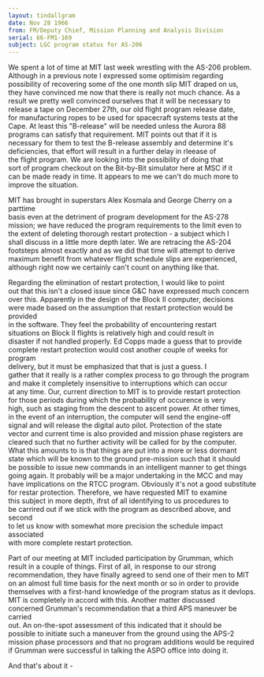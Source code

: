 ```yaml
---
layout: tindallgram
date: Nov 28 1966 
from: FM/Deputy Chief, Mission Planning and Analysis Division
serial: 66-FM1-169
subject: LGC program status for AS-206
---
```

We spent a lot of time at MIT last week wrestling with the AS-206 problem.  
Although in a previous note I expressed some optimisim regarding  
possibility of recovering some of the one month slip MIT draped on us,  
they have convinced me now that there is really not much chance. As a  
result we pretty well convinced ourselves that it will be necessary to  
release a tape on December 27th, our old flight program release date,  
for manufacturing ropes to be used for spacecraft systems tests at the  
Cape. At least this "B-release" will be needed unless the Aurora 88  
programs can satisfy that requirement. MIT points out that if it is  
necessary for them to test the B-release assembly and determine it's  
deficiencies, that effort will result in a further delay in rleease of  
the flight program. We are looking into the possibility of doing that  
sort of program checkout on the Bit-by-Bit simulator here at MSC if it  
can be made ready in time. It appears to me we can't do much more to  
improve the situation.

MIT has brought in superstars Alex Kosmala and George Cherry on a parttime  
basis even at the detriment of program development for the AS-278  
mission; we have reduced the program requirements to the limit even to  
the extent of deleting thorough restart protection - a subject which I   
shall discuss in a little more depth later. We are retracing the AS-204  
footsteps almost exactly and as we did that time will attempt to derive  
maximum benefit from whatever flight schedule slips are experienced,  
although right now we certainly can't count on anything like that.

Regarding the elimination of restart protection, I would like to point  
out that this isn't a closed issue since G&C have expressed much concern  
over this. Apparently in the design of the Block II computer, decisions  
were made based on the assumption that restart protection would be provided  
in the software. They feel the probability of encountering restart  
situations on Block II flights is relatively high and could result in  
disaster if not handled properly. Ed Copps made a guess that to provide  
complete restart protection would cost another couple of weeks for program  
delivery, but it must be emphasized that that is just a guess. I  
gather that it really is a rather complex process to go through the program  
and make it completely insensitive to interruptions which can occur  
at any time. Our, current direction to MIT is to provide restart protection  
for those periods during which the probability of occurence is very  
high, such as staging from the descent to ascent power. At other times,  
in the event of an interruption, the computer will send the engine-off  
signal and will release the digital auto pilot. Protection of the state  
vector and current time is also provided and mission phase registers are  
cleared such that no further activity will be called for by the computer.  
What this amounts to is that things are put into a more or less dormant  
state which will be known to the ground pre-mission such that it should  
be possible to issue new commands in an intelligent manner to get things  
going again. It probably will be a major undertaking in the MCC and may  
have implications on the RTCC program. Obviously it's not a good substitute  
for restar protection. Therefore, we have requested MIT to examine  
this subject in more depth, ifrst of all identifying to us procedures to  
be carrired out if we stick with the program as described above, and second  
to let us know with somewhat more precision the schedule impact associated  
with more complete restart protection.

Part of our meeting at MIT included participation by Grumman, which  
result in a couple of things. First of all, in response to our strong  
recommendation, they have finally agreed to send one of their men to MIT  
on an almost full time basis for the next month or so in order to provide  
themselves with a first-hand knowledge of the program status as it devlops.  
MIT is completely in accord with this. Another matter discussed  
concerned Grumman's recommendation that a third APS maneuver be carried  
out. An on-the-spot assessment of this indicated that it should be  
possible to initiate such a maneuver from the ground using the APS-2  
mission phase processors and that no program additions would be required  
if Grumman were successful in talking the ASPO office into doing it.

And that's about it -
